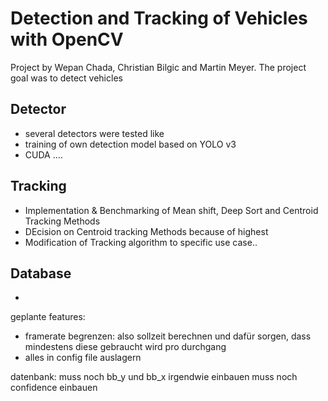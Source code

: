 # Detection and Tracking of Vehicles with OpenCV

Project by Wepan Chada, Christian Bilgic and Martin Meyer.
The project goal was to detect vehicles 

## Detector
* several detectors were tested like 
* training of own detection model  based on YOLO v3
* CUDA ....

## Tracking
* Implementation & Benchmarking of Mean shift, Deep Sort and Centroid Tracking Methods
* DEcision on Centroid tracking Methods because of highest
* Modification of Tracking algorithm to specific use case..

## Database
+





geplante features:
- framerate begrenzen: also sollzeit berechnen und dafür sorgen, dass mindestens diese gebraucht wird pro durchgang
- alles in config file auslagern


datenbank: muss noch bb_y und bb_x irgendwie einbauen
muss noch confidence einbauen

